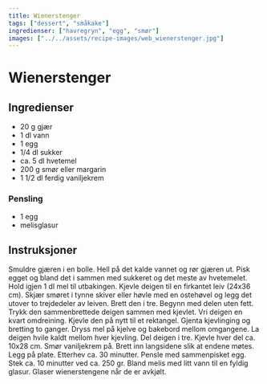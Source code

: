 ```yaml
---
title: Wienerstenger
tags: ["dessert", "småkake"]
ingredienser: ["havregryn", "egg", "smør"]
images: ["../../assets/recipe-images/web_wienerstenger.jpg"]
---
```


# Wienerstenger

## Ingredienser

- 20 g gjær
- 1 dl vann
- 1 egg
- 1/4 dl sukker
- ca. 5 dl hvetemel
- 200 g smør eller margarin
- 1 1/2 dl ferdig vaniljekrem

### Pensling

- 1 egg
- melisglasur

## Instruksjoner

Smuldre gjæren i en bolle. Hell på det kalde vannet og rør gjæren ut. Pisk egget og bland det i sammen med sukkeret og det meste av hvetemelet. Hold igjen 1 dl mel til utbakingen. Kjevle deigen til en firkantet leiv (24x36 cm). Skjær smøret i tynne skiver eller høvle med en ostehøvel og legg det utover to trejdedeler av leiven. Brett den i tre. Begynn med delen uten fett. Trykk den sammenbrettede deigen sammen med kjevlet. Vri deigen en kvart omdreining. Kjevle den på nytt til et rektangel. Gjenta kjevlinging og bretting to ganger. Dryss mel på kjelve og bakebord mellom omgangene. La deigen hvile kaldt mellom hver kjevling. Del deigen i tre. Kjevle hver del ca. 10x28 cm. Smør vaniljekrem på. Brett inn langsidene slik at endene møtes. Legg på plate. Etterhev ca. 30 minutter. Pensle med sammenpisket egg. Stek ca. 10 minutter ved ca. 250 gr. Bland melis med litt vann til en fyldig glasur. Glaser wienerstengene når de er avkjølt.
